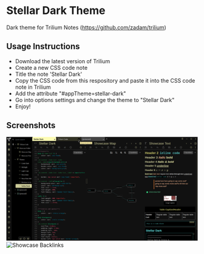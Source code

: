 # Stellar Dark Theme 
Dark theme for Trilium Notes (https://github.com/zadam/trilium)

## Usage Instructions
- Download the latest version of Trilium 
- Create a new CSS code note
- Title the note 'Stellar Dark'
- Copy the CSS code from this respository and paste it into the CSS code note in Trilium
- Add the attribute "#appTheme=stellar-dark"
- Go into options settings and change the theme to "Stellar Dark"
- Enjoy!

## Screenshots
![Theme Showcase](/screenshots/New_Screenshot_2.png)
![Showcase Backlinks](https://user-images.githubusercontent.com/89228316/154849889-2fdd33b9-d22d-4936-9863-d2740fcf984f.png)

